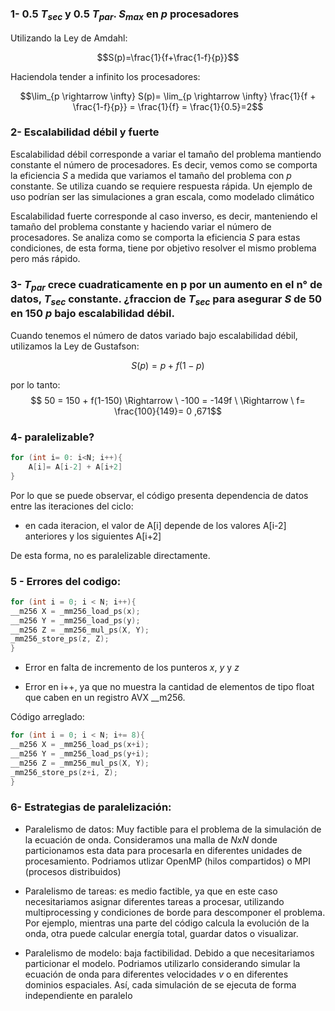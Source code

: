 ### 1- 0.5 $T_{sec}$ y 0.5 $T_{par}$. $S_{max}$ en $p$ procesadores


Utilizando la Ley de Amdahl:

$$S(p)=\frac{1}{f+\frac{1-f}{p}}$$

Haciendola tender a infinito los procesadores:

$$\lim_{p \rightarrow \infty} S(p)= \lim_{p \rightarrow \infty} \frac{1}{f + \frac{1-f}{p}} = \frac{1}{f} = \frac{1}{0.5}=2$$


### 2- Escalabilidad débil y fuerte

Escalabilidad débil corresponde a variar el tamaño del problema mantiendo constante el número de procesadores. Es decir, vemos como se comporta la eficiencia $S$ a medida que variamos el tamaño del problema con $p$ constante. Se utiliza cuando se requiere respuesta rápida. Un ejemplo de uso podrían ser las simulaciones a gran escala, como modelado climático 

Escalabilidad fuerte corresponde al caso inverso, es decir, manteniendo el tamaño del problema constante y haciendo variar el número de procesadores. Se analiza como se comporta la eficiencia $S$ para estas condiciones, de esta forma, tiene por objetivo resolver el mismo problema pero más rápido.

### 3- $T_{par}$ crece cuadraticamente en p por un aumento en el n° de datos, $T_{sec}$ constante. ¿fraccion de $T_{sec}$ para asegurar $S$ de 50 en 150 $p$ bajo escalabilidad débil.

Cuando tenemos el número de datos variado bajo escalabilidad débil, utilizamos la Ley de Gustafson:


$$S(p)=p + f(1-p)$$

por lo tanto: $$ 50 = 150 + f(1-150) \Rightarrow \ -100 = -149f \ \Rightarrow \ f= \frac{100}{149}= 0 ,671$$


### 4- paralelizable?

```c
for (int i= 0: i<N; i++){
    A[i]= A[i-2] + A[i+2]
}
```

Por lo que se puede observar, el código presenta dependencia de datos entre las iteraciones del ciclo:

- en cada iteracion, el valor de A[i] depende de los valores A[i-2] anteriores y los siguientes A[i+2]

De esta forma, no es paralelizable directamente.
### 5 - Errores del codigo:


```c
for (int i = 0; i < N; i++){
__m256 X = _mm256_load_ps(x);
__m256 Y = _mm256_load_ps(y);
__m256 Z = _mm256_mul_ps(X, Y);
_mm256_store_ps(z, Z);
}

```

- Error en falta de incremento de los punteros $x$, $y$ y $z$

- Error en i++, ya que no muestra la cantidad de elementos de tipo float que caben en un registro AVX __m256. 

Código arreglado:


```c
for (int i = 0; i < N; i+= 8){
__m256 X = _mm256_load_ps(x+i);
__m256 Y = _mm256_load_ps(y+i);
__m256 Z = _mm256_mul_ps(X, Y);
_mm256_store_ps(z+i, Z);
}

```



### 6- Estrategias de paralelización:

- Paralelismo de datos: Muy factible para el problema de la simulación de la ecuación de onda. Consideramos una malla de $NxN$ donde particionamos esta data para procesarla en diferentes unidades de procesamiento. Podriamos utlizar OpenMP (hilos compartidos) o MPI (procesos distribuidos)


- Paralelismo de tareas: es medio factible, ya que en este caso necesitariamos asignar diferentes tareas a procesar, utilizando multiprocessing y condiciones de borde para descomponer el problema. Por ejemplo, mientras una parte del código calcula la evolución de la onda, otra puede calcular energía total, guardar datos o visualizar.


- Paralelismo de modelo: baja factibilidad. Debido a que necesitariamos particionar el modelo. Podriamos utilizarlo considerando simular la ecuación de onda para diferentes velocidades $v$ o en diferentes dominios espaciales. Así, cada simulación de se ejecuta de forma independiente en paralelo